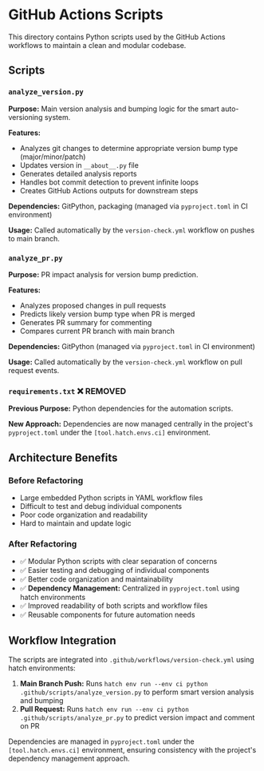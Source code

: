 # GitHub Actions Scripts

This directory contains Python scripts used by the GitHub Actions workflows to maintain a clean and modular codebase.

## Scripts

### `analyze_version.py`
**Purpose:** Main version analysis and bumping logic for the smart auto-versioning system.

**Features:**
- Analyzes git changes to determine appropriate version bump type (major/minor/patch)
- Updates version in `__about__.py` file
- Generates detailed analysis reports
- Handles bot commit detection to prevent infinite loops
- Creates GitHub Actions outputs for downstream steps

**Dependencies:** GitPython, packaging (managed via `pyproject.toml` in CI environment)

**Usage:** Called automatically by the `version-check.yml` workflow on pushes to main branch.

### `analyze_pr.py`  
**Purpose:** PR impact analysis for version bump prediction.

**Features:**
- Analyzes proposed changes in pull requests
- Predicts likely version bump type when PR is merged
- Generates PR summary for commenting
- Compares current PR branch with main branch

**Dependencies:** GitPython (managed via `pyproject.toml` in CI environment)

**Usage:** Called automatically by the `version-check.yml` workflow on pull request events.

### `requirements.txt` ❌ REMOVED
**Previous Purpose:** Python dependencies for the automation scripts.

**New Approach:** Dependencies are now managed centrally in the project's `pyproject.toml` under the `[tool.hatch.envs.ci]` environment.

## Architecture Benefits

### Before Refactoring
- Large embedded Python scripts in YAML workflow files
- Difficult to test and debug individual components
- Poor code organization and readability
- Hard to maintain and update logic

### After Refactoring  
- ✅ Modular Python scripts with clear separation of concerns
- ✅ Easier testing and debugging of individual components
- ✅ Better code organization and maintainability
- ✅ **Dependency Management:** Centralized in `pyproject.toml` using hatch environments
- ✅ Improved readability of both scripts and workflow files
- ✅ Reusable components for future automation needs

## Workflow Integration

The scripts are integrated into `.github/workflows/version-check.yml` using hatch environments:

1. **Main Branch Push:** Runs `hatch env run --env ci python .github/scripts/analyze_version.py` to perform smart version analysis and bumping
2. **Pull Request:** Runs `hatch env run --env ci python .github/scripts/analyze_pr.py` to predict version impact and comment on PR

Dependencies are managed in `pyproject.toml` under the `[tool.hatch.envs.ci]` environment, ensuring consistency with the project's dependency management approach.
